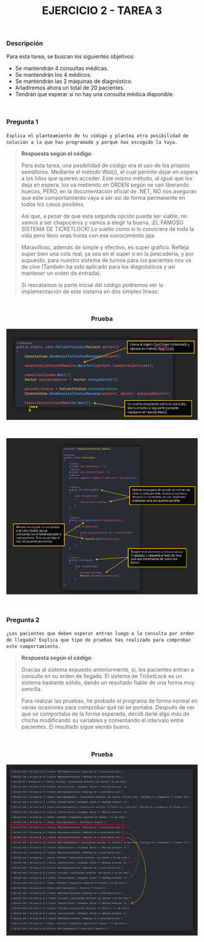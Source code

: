 <div align="center">

# EJERCICIO 2 - TAREA 3

</div>

<br>

### Descripción

Para esta tarea, se buscan los siguientes objetivos:

- Se mantendrán 4 consultas médicas.
- Se mantendrán los 4 médicos.
- Se mantendrán las 2 máquinas de diagnóstico.
- Añadiremos ahora un total de 20 pacientes.
- Tendrán que esperar si no hay una consulta médica disponible.

<br>

### Pregunta 1

`Explica el planteamiento de tu código y plantea otra posibilidad de solución a la que has programado y porqué has escogido la tuya.`

> **Respuesta según el código**:
> 
> Para esta tarea, una posibilidad de código era el uso de los propios semáforos. Mediante el método Wait(), el cual permite dejar en espera a los hilos que quieren acceder. Este mismo método, al igual que los deja en espera, los va metiendo en ORDEN según se van liberando huecos, PERO, en la documentación
> oficial de .NET, NO nos aseguran que este comportamiento vaya a ser así de forma permanente en todos los casos posibles.
> 
> Así que, a pesar de que esta segunda opción pueda ser viable, no vamos a ser chapuceros y vamos a elegir la buena. ¡EL FAMOSO SISTEMA DE TICKETLOCK! Lo suelto como si lo conociera de toda la vida pero llevo unas horas con ese conocimiento jaja.
> 
> Maravilloso, además de simple y efectivo, es super gráfico. Refleja super bien una cola real, ya sea en el super o en la pescadería, y por supuesto, para nuestro sistema de turnos para los pacientes nos va de cine (También ha sido aplicado para los diagnósticos y así mantener un orden de entrada).
> 
> Si rescatamos la parte inicial del código podremos ver la implementación de este sistema en dos simples líneas:

<br>

<div align="center">

### Prueba
![Imagen de la prueba](../../Resources/prueba-ejercicio2-tarea3.png)

<br>

![Imagen de la prueba](../../Resources/prueba-ejercicio2-tarea3-2.png)

</div>

<br>

### Pregunta 2

`¿Los pacientes que deben esperar entran luego a la consulta por orden de llegada? Explica que tipo de pruebas has realizado para comprobar este comportamiento. `

> **Respuesta según el código**:
> 
> Gracias al sistema expuesto anteriormente, sí, los pacientes entran a consulta en su orden de llegada. El sistema de TicketLock es un sistema bastante sólido, dando un resultado fiable de una forma muy sencilla.
> 
> Para realizar las pruebas, he probado el programa de forma normal en varias ocasiones para comprobar qué tal se portaba. Después de ver que se comportaba de la forma esperada, decidí darle algo más de chicha modificando su variables y comentando el intervalo entre pacientes. El resultado sigue siendo bueno.

<br>

<div align="center">
  
### Prueba
![Imagen de la prueba](../../Resources/prueba-ejercicio2-tarea3-3.png)

</div>

